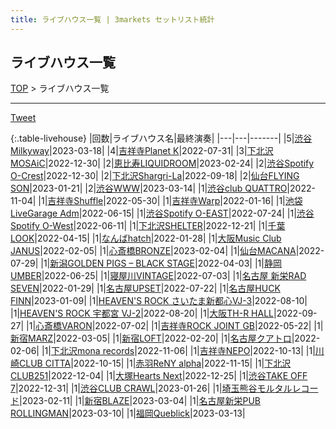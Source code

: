 ```yaml
---
title: ライブハウス一覧 | 3markets セットリスト統計
---
```

## ライブハウス一覧

[TOP](/setlist/) > ライブハウス一覧

___

 <a href="https://twitter.com/share?ref_src=twsrc%5Etfw" data-text="3markets[ ]セットリスト > ライブハウス一覧" class="twitter-share-button" data-via="3markets" data-hashtags="3markets" data-related="3markets" data-show-count="false">Tweet</a>

{:.table-livehouse}
|回数|ライブハウス名|最終演奏|
|---|---|-------|
|5|[渋谷Milkyway](livehouse010.html)|2023-03-18|
|4|[吉祥寺Planet K](livehouse003.html)|2022-07-31|
|3|[下北沢MOSAiC](livehouse011.html)|2022-12-30|
|2|[恵比寿LIQUIDROOM](livehouse001.html)|2023-02-24|
|2|[渋谷Spotify O-Crest](livehouse008.html)|2022-12-30|
|2|[下北沢Shargri-La](livehouse012.html)|2022-09-18|
|2|[仙台FLYING SON](livehouse018.html)|2023-01-21|
|2|[渋谷WWW](livehouse036.html)|2023-03-14|
|1|[渋谷club QUATTRO](livehouse002.html)|2022-11-04|
|1|[吉祥寺Shuffle](livehouse004.html)|2022-05-30|
|1|[吉祥寺Warp](livehouse005.html)|2022-01-16|
|1|[池袋LiveGarage Adm](livehouse006.html)|2022-06-15|
|1|[渋谷Spotify O-EAST](livehouse007.html)|2022-07-24|
|1|[渋谷Spotify O-West](livehouse009.html)|2022-06-11|
|1|[下北沢SHELTER](livehouse013.html)|2022-12-21|
|1|[千葉LOOK](livehouse014.html)|2022-04-15|
|1|[なんばhatch](livehouse015.html)|2022-01-28|
|1|[大阪Music Club JANUS](livehouse016.html)|2022-02-05|
|1|[心斎橋BRONZE](livehouse017.html)|2023-02-04|
|1|[仙台MACANA](livehouse019.html)|2022-07-29|
|1|[新潟GOLDEN PIGS – BLACK STAGE](livehouse020.html)|2022-04-03|
|1|[静岡UMBER](livehouse021.html)|2022-06-25|
|1|[寝屋川VINTAGE](livehouse022.html)|2022-07-03|
|1|[名古屋 新栄RAD SEVEN](livehouse023.html)|2022-01-29|
|1|[名古屋UPSET](livehouse024.html)|2022-07-22|
|1|[名古屋HUCK FINN](livehouse025.html)|2023-01-09|
|1|[HEAVEN'S ROCK さいたま新都心VJ-3](livehouse026.html)|2022-08-10|
|1|[HEAVEN'S ROCK 宇都宮 VJ-2](livehouse027.html)|2022-08-20|
|1|[大阪TH-R HALL](livehouse028.html)|2022-09-27|
|1|[心斎橋VARON](livehouse038.html)|2022-07-02|
|1|[吉祥寺ROCK JOINT GB](livehouse039.html)|2022-05-22|
|1|[新宿MARZ](livehouse040.html)|2022-03-05|
|1|[新宿LOFT](livehouse041.html)|2022-02-20|
|1|[名古屋クアトロ](livehouse042.html)|2022-02-06|
|1|[下北沢mona records](livehouse043.html)|2022-11-06|
|1|[吉祥寺NEPO](livehouse044.html)|2022-10-13|
|1|[川崎CLUB CITTA](livehouse045.html)|2022-10-15|
|1|[赤羽ReNY alpha](livehouse046.html)|2022-11-15|
|1|[下北沢CLUB251](livehouse047.html)|2022-12-04|
|1|[大塚Hearts Next](livehouse048.html)|2022-12-25|
|1|[渋谷TAKE OFF 7](livehouse049.html)|2022-12-31|
|1|[渋谷CLUB CRAWL](livehouse050.html)|2023-01-26|
|1|[埼玉熊谷モルタルレコード](livehouse051.html)|2023-02-11|
|1|[新宿BLAZE](livehouse052.html)|2023-03-04|
|1|[名古屋新栄PUB ROLLINGMAN](livehouse053.html)|2023-03-10|
|1|[福岡Queblick](livehouse054.html)|2023-03-13|


<script src="https://cdnjs.cloudflare.com/ajax/libs/jquery/3.6.1/jquery.min.js" integrity="sha512-aVKKRRi/Q/YV+4mjoKBsE4x3H+BkegoM/em46NNlCqNTmUYADjBbeNefNxYV7giUp0VxICtqdrbqU7iVaeZNXA==" crossorigin="anonymous" referrerpolicy="no-referrer"></script>
<script src="https://cdnjs.cloudflare.com/ajax/libs/jquery.tablesorter/2.31.3/js/jquery.tablesorter.min.js" integrity="sha512-qzgd5cYSZcosqpzpn7zF2ZId8f/8CHmFKZ8j7mU4OUXTNRd5g+ZHBPsgKEwoqxCtdQvExE5LprwwPAgoicguNg==" crossorigin="anonymous" referrerpolicy="no-referrer"></script>
<link rel="stylesheet" href="https://cdnjs.cloudflare.com/ajax/libs/jquery.tablesorter/2.31.3/css/theme.default.min.css" integrity="sha512-wghhOJkjQX0Lh3NSWvNKeZ0ZpNn+SPVXX1Qyc9OCaogADktxrBiBdKGDoqVUOyhStvMBmJQ8ZdMHiR3wuEq8+w==" crossorigin="anonymous" referrerpolicy="no-referrer" />
<script>
$(function() {
    $(".table-livehouse").tablesorter({sortList:[[0, 1]]});
});
</script>

<script async src="https://platform.twitter.com/widgets.js" charset="utf-8"></script>